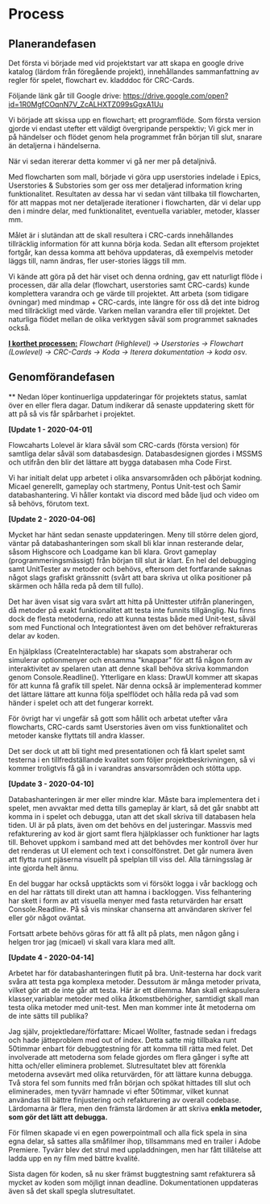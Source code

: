 # Process

## Planerandefasen

Det första vi började med vid projektstart var att skapa en google drive katalog (lärdom från föregående projekt), innehållandes sammanfattning av regler för spelet, flowchart ev. kladddoc för CRC-Cards. 

Följande länk går till Google drive: https://drive.google.com/open?id=1R0MgfCOqnN7V_ZcALHXTZ099sGgxA1Uu

Vi började att skissa upp en flowchart; ett programflöde. Som första version gjorde vi endast utefter ett väldigt övergripande perspektiv; Vi gick mer in på händelser och flödet genom hela programmet från början till slut, snarare än detaljerna i händelserna.

När vi sedan itererar detta kommer vi gå ner mer på detaljnivå.

Med flowcharten som mall, började vi göra upp userstories indelade i Epics, Userstories & Substories som ger oss mer detaljerad information kring funktionalitet. Resultaten av dessa har vi sedan vänt tillbaka till flowcharten, för att mappas mot ner detaljerade iterationer i flowcharten, där vi delar upp den i mindre delar, med funktionalitet, eventuella variabler, metoder, klasser mm.

Målet är i slutändan att de skall resultera i CRC-cards innehållandes tillräcklig information för att kunna börja koda. Sedan allt eftersom projektet fortgår, kan dessa komma att behöva uppdateras, då exempelvis metoder läggs till, namn ändras, fler user-stories läggs till mm.

Vi kände att göra på det här viset och denna ordning, gav ett naturligt flöde i processen, där alla delar (flowchart, userstories samt CRC-cards) kunde komplettera varandra och ge värde till projektet. Att arbeta (som tidigare övningar) med mindmap +  CRC-cards, inte längre för oss då det inte bidrog med tillräckligt med värde. Varken mellan varandra eller till projektet.  Det naturliga flödet mellan de olika verktygen såväl som programmet saknades också.

**<u>I korthet processen:</u>**
*Flowchart (Highlevel) -> Userstories -> Flowchart (Lowlevel) -> CRC-Cards -> Koda -> Iterera dokumentation -> koda os*v.

## Genomförandefasen

** Nedan löper kontinuerliga uppdateringar för projektets status, samlat över en eller flera dagar. Datum indikerar då senaste uppdatering skett för att på så vis får spårbarhet i projektet.

**[Update 1 - 2020-04-01]**

Flowcaharts Lolevel är klara såväl som CRC-cards (första version) för samtliga delar såväl som databasdesign. Databasdesignen gjordes i MSSMS och utifrån den blir det lättare att bygga databasen mha Code First.

Vi har initialt delat upp arbetet i olika ansvarsområden och påbörjat kodning. Micael generellt, gameplay och startmeny, Pontus Unit-test och Samir databashantering. Vi håller kontakt via discord med både ljud och video om så behövs, förutom text.

**[Update 2 - 2020-04-06]**

Mycket har hänt sedan senaste uppdateringen. Meny till större delen gjord, väntar på databashanteringen som skall bli klar innan resterande delar, såsom Highscore och Loadgame kan bli klara. Grovt gameplay (programmeringsmässigt) från början till slut är klart. En hel del debugging samt UnitTester av metoder och behövs, eftersom det fortfarande saknas något slags grafiskt gränssnitt (svårt att bara skriva ut olika positioner på skärmen och hålla reda på dem till fullo). 

Det har även visat sig vara svårt att hitta på Unittester utifrån planeringen, då metoder på exakt funktionalitet att testa inte funnits tillgänglig. Nu finns dock de flesta metoderna, redo att kunna testas både med Unit-test, såväl som med Functional och Integrationtest även om det behöver refraktureras delar av koden.

En hjälpklass (CreateInteractable) har skapats som abstraherar och simulerar optionmenyer och ensamma "knappar" för att få någon form av interaktivitet av spelaren utan att denne skall behöva skriva kommandon genom Console.Readline(). Ytterligare en klass: DrawUI kommer att skapas för att kunna få grafik till spelet. När denna också är implementerad kommer det lättare lättare att kunna följa spelflödet och hålla reda på vad som händer i spelet och att det fungerar korrekt.

För övrigt har vi ungefär så gott som hållit och arbetat utefter våra flowcharts, CRC-cards samt Userstories även om viss funktionalitet och metoder kanske flyttats till andra klasser.

Det ser dock ut att bli tight med presentationen och få klart spelet samt testerna i en tillfredställande kvalitet som följer projektbeskrivningen, så vi kommer troligtvis få gå in i varandras ansvarsområden och stötta upp. 

**[Update 3 - 2020-04-10]**

Databashanteringen är mer eller mindre klar. Måste bara implementera det i spelet, men avvaktar med detta tills gameplay är klart, så det går snabbt att komma in i spelet och debugga, utan att det skall skriva till databasen hela tiden. UI är på plats, även om det behövs en del justeringar. Massvis med refakturering av kod är gjort samt flera hjälpklasser och funktioner har lagts till. Behovet uppkom i samband med att det behövdes mer kontroll över hur det renderas ut UI element och text i consolfönstret. Det går numera även att flytta runt pjäserna visuellt på spelplan till viss del. Alla tärningsslag är inte gjorda helt ännu. 

En del buggar har också upptäckts som vi försökt logga i vår backlogg och en del har rättats till direkt utan att hamna i backloggen. Viss felhantering har skett i form av att visuella menyer med fasta returvärden har ersatt Console.Readline. På så vis minskar chanserna att användaren skriver fel eller gör något oväntat.

Fortsatt arbete behövs göras för att få allt på plats, men någon gång i helgen tror jag (micael) vi skall vara klara med allt.

**[Update 4 - 2020-04-14]**

Arbetet har för databashanteringen flutit på bra. Unit-testerna har dock varit svåra att testa pga komplexa metoder. Dessutom är många metoder privata, vilket gör att de inte går att testa. Här är ett dilemma. Man skall enkapsulera klasser,variablar metoder med olika åtkomstbehörigher, samtidigt skall man testa olika metoder med unit-test. Men man kommer inte åt metoderna om de inte sätts till publika?

Jag själv, projektledare/författare: Micael Wollter, fastnade sedan i fredags och hade jätteproblem med out of index. Detta satte mig tillbaka runt 50timmar enbart för debuggtestning för att komma till rätta med felet. Det involverade att metoderna som felade gjordes om flera gånger i syfte att hitta och/eller eliminera problemet. Slutresultatet blev att förenkla metoderna avsevärt med olika returvärden, för att lättare kunna debugga. Två stora fel som funnits med från början och spökat hittades till slut och eliminerades, men tyvärr hamnade vi efter 50timmar, vilket kunnat användas till bättre finjustering och refakturering av overall codebase. Lärdomarna är flera, men den främsta lärdomen är att skriva **enkla metoder, som gör det lätt att debugga.**

För filmen skapade vi en egen powerpointmall och alla fick spela in sina egna delar, så sattes alla småfilmer ihop, tillsammans med en trailer i Adobe Premiere. Tyvärr blev det strul med uppladdningen, men har fått tillåtelse att ladda upp en ny film med bättre kvalité.

Sista dagen för koden, så nu sker främst buggtestning samt refakturera så mycket av koden som möjligt innan deadline. Dokumentationen uppdateras även så det skall spegla slutresultatet.